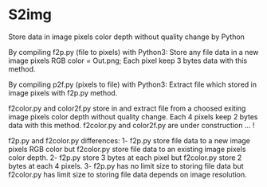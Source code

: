 # S2img
Store data in image pixels color depth without quality change by Python

By compiling f2p.py (file to pixels) with Python3:
Store any file data in a new image pixels RGB color = Out.png;
Each pixel keep 3 bytes data with this method.

By compiling p2f.py (pixels to file) with Python3:
Extract file which stored in image pixels with f2p.py method.

f2color.py and color2f.py store in and extract file from a choosed exiting image pixels color depth without quality change.
Each 4 pixels keep 2 bytes data with this method.
f2color.py and color2f.py are under construction ... !

f2p.py and f2color.py differences:
1- f2p.py store file data to a new image pixels RGB color but f2color.py store file data to an existing image pixels color depth.
2- f2p.py store 3 bytes at each pixel but f2color.py store 2 bytes at each 4 pixels.
3- f2p.py has no limit size to storing file data but f2color.py has limit size to storing file data depends on image resolution.


